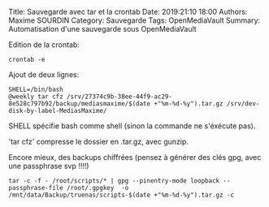 Title: Sauvegarde avec tar et la crontab
Date: 2019:21:10 18:00
Authors: Maxime SOURDIN
Category: Sauvegarde
Tags: OpenMediaVault
Summary: Automatisation d'une sauvegarde sous OpenMediaVault

Edition de la crontab:

	crontab -e

Ajout de deux lignes: 

	SHELL=/bin/bash
	@weekly tar cfz /srv/27374c9b-38ee-44f9-ac29-8e528c797b92/backup/mediasmaxime/$(date +"%m-%d-%y").tar.gz /srv/dev-disk-by-label-MediasMaxime/


SHELL spécifie bash comme shell (sinon la commande ne s'éxécute pas).

'tar cfz' compresse le dossier en .tar.gz, avec gunzip.


Encore mieux, des backups chiffrées (pensez à générer des clés gpg, avec une passphrase svp !!!!)

	tar -c -f - /root/scripts/* | gpg --pinentry-mode loopback --passphrase-file /root/.gpgkey  -o /mnt/data/Backup/truenas/scripts-$(date +"%m-%d-%y").tar.gz -c
